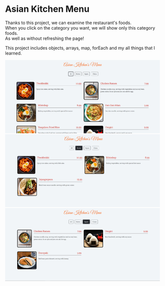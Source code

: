# Asian Kitchen Menu

Thanks to this project, we can examine the restaurant's foods.\
When you click on the category you want, we will show only this category foods.\
As well as without refreshing the page!

This project includes objects, arrays, map, forEach and my all things that I learned.

![all foods](menu-1.jpg)
![only korea foods](menu-2.jpg)
![only japan foods](menu-3.jpg)
